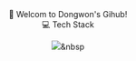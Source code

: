 <div align="center"> 👋 Welcom to Dongwon's Gihub!</center>


<div align="center"> 💻 Tech Stack</div>

<img src="https://img.shields.io/badge/Python-3766AB?style=flat-square&logo=Python&logoColor=white"/></a>&nbsp 













<!--
**EastWon0103/EastWon0103** is a ✨ _special_ ✨ repository because its `README.md` (this file) appears on your GitHub profile.

Here are some ideas to get you started:

- 🔭 I’m currently working on ...
- 🌱 I’m currently learning ...
- 👯 I’m looking to collaborate on ...
- 🤔 I’m looking for help with ...
- 💬 Ask me about ...
- 📫 How to reach me: ...
- 😄 Pronouns: ...
- ⚡ Fun fact: ...
-->
